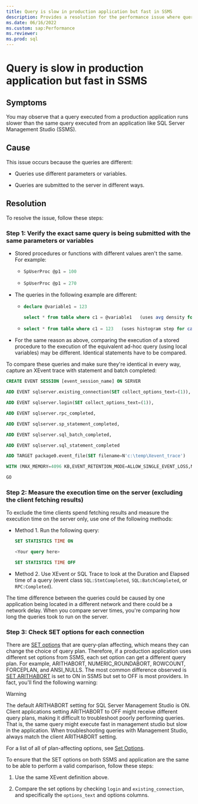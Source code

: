 ```yaml
---
title: Query is slow in production application but fast in SSMS
description: Provides a resolution for the performance issue where query is slow in production application but fast in SSMS.
ms.date: 06/16/2022
ms.custom: sap:Performance
ms.reviewer: 
ms.prod: sql
---
```


# Query is slow in production application but fast in SSMS

## Symptoms

You may observe that a query executed from a production application runs slower than the same query executed from an application like SQL Server Management Studio (SSMS).

## Cause

This issue occurs because the queries are different:

- Queries use different parameters or variables.

- Queries are submitted to the server in different ways.

## Resolution

To resolve the issue, follow these steps:

### Step 1: Verify the exact same query is being submitted with the same parameters or variables

- Stored procedures or functions with different values aren't the same. For example:

  - ```sql
    SpUserProc @p1 = 100
    ```

  - ```sql
    SpUserProc @p1 = 270
    ```

- The queries in the following example are different:

  - ```sql
    declare @variable1 = 123

    select * from table where c1 = @variable1   (uses avg density for cardinality estimation)
    ```

  - ```sql
    select * from table where c1 = 123   (uses histogram step for cardinality estimation)
    ```

- For the same reason as above, comparing the execution of a stored procedure to the execution of the equivalent ad-hoc query (using local variables) may be different. Identical statements have to be compared.

To compare these queries and make sure they're identical in every way, capture an XEvent trace with statement and batch completed:

```sql
CREATE EVENT SESSION [event_session_name] ON SERVER

ADD EVENT sqlserver.existing_connection(SET collect_options_text=(1)),

ADD EVENT sqlserver.login(SET collect_options_text=(1)),

ADD EVENT sqlserver.rpc_completed,

ADD EVENT sqlserver.sp_statement_completed,

ADD EVENT sqlserver.sql_batch_completed,

ADD EVENT sqlserver.sql_statement_completed

ADD TARGET package0.event_file(SET filename=N'c:\temp\Xevent_trace')

WITH (MAX_MEMORY=4096 KB,EVENT_RETENTION_MODE=ALLOW_SINGLE_EVENT_LOSS,MAX_DISPATCH_LATENCY=30 SECONDS,MAX_EVENT_SIZE=0 KB,MEMORY_PARTITION_MODE=NONE,TRACK_CAUSALITY=OFF,STARTUP_STATE=OFF)

GO
```

### Step 2: Measure the execution time on the server (excluding the client fetching results)

To exclude the time clients spend fetching results and measure the execution time on the server only, use one of the following methods:

- Method 1. Run the following query:

    ```sql
    SET STATISTICS TIME ON

    <Your query here>

    SET STATISTICS TIME OFF
    ```

- Method 2. Use XEvent or SQL Trace to look at the Duration and Elapsed time of a query (event class `SQL:StmtCompleted`, `SQL:BatchCompleted`, or `RPC:Completed`).

The time difference between the queries could be caused by one application being located in a different network and there could be a network delay. When you compare server times, you're comparing how long the queries took to run on the server.

### Step 3: Check SET options for each connection

There are [SET options](/sql/t-sql/statements/set-statements-transact-sql) that are query-plan affecting, which means they can change the choice of query plan. Therefore, if a production application uses different set options from SSMS, each set option can get a different query plan. For example, ARITHABORT, NUMERIC_ROUNDABORT, ROWCOUNT, FORCEPLAN, and ANSI_NULLS. The most common difference observed is [SET ARITHABORT](/sql/t-sql/statements/set-arithabort-transact-sql) is set to ON in SSMS but set to OFF is most providers. In fact, you'll find the following warning:

> [!WARNING]
> The default ARITHABORT setting for SQL Server Management Studio is ON. Client applications setting ARITHABORT to OFF might receive different query plans, making it difficult to troubleshoot poorly performing queries. That is, the same query might execute fast in management studio but slow in the application. When troubleshooting queries with Management Studio, always match the client ARITHABORT setting.

For a list of all of plan-affecting options, see [Set Options](/sql/relational-databases/system-dynamic-management-views/sys-dm-exec-plan-attributes-transact-sql#set-options).

To ensure that the SET options on both SSMS and application are the same to be able to perform a valid comparison, follow these steps:

1. Use the same XEvent definition above.

1. Compare the set options by checking `login` and `existing_connection`, and specifically the `options_text` and options columns.
